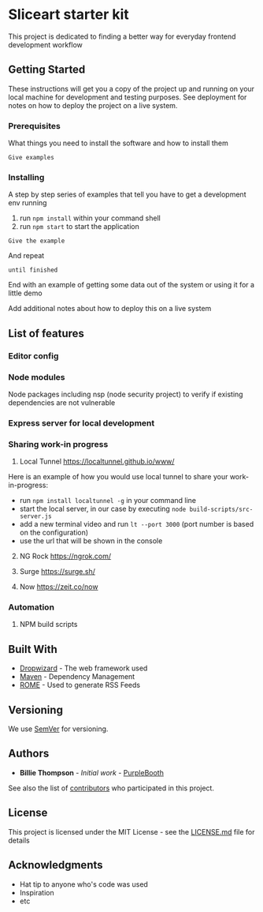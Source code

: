 # Sliceart starter kit

This project is dedicated to finding a better way for everyday frontend development workflow

## Getting Started

These instructions will get you a copy of the project up and running on your local machine for development and testing purposes. See deployment for notes on how to deploy the project on a live system.

### Prerequisites

What things you need to install the software and how to install them

```
Give examples
```

### Installing

A step by step series of examples that tell you have to get a development env running

1. run ```npm install``` within your command shell
2. run ```npm start``` to start the application

```
Give the example
```

And repeat

```
until finished
```

End with an example of getting some data out of the system or using it for a little demo


Add additional notes about how to deploy this on a live system

## List of features

### Editor config

### Node modules

Node packages including nsp (node security project) to verify if existing dependencies are not vulnerable

### Express server for local development

### Sharing work-in progress

1. Local Tunnel https://localtunnel.github.io/www/

Here is an example of how you would use local tunnel to share your work-in-progress:

* run ```npm install localtunnel -g``` in your command line
* start the local server, in our case by executing ``` node build-scripts/src-server.js ```
* add a new terminal video and run ``` lt --port 3000 ``` (port number is based on the configuration)
* use the url that will be shown in the console

2. NG Rock https://ngrok.com/

3. Surge https://surge.sh/

4. Now https://zeit.co/now

### Automation

1. NPM build scripts

## Built With

* [Dropwizard](http://www.dropwizard.io/1.0.2/docs/) - The web framework used
* [Maven](https://maven.apache.org/) - Dependency Management
* [ROME](https://rometools.github.io/rome/) - Used to generate RSS Feeds

## Versioning

We use [SemVer](http://semver.org/) for versioning.

## Authors

* **Billie Thompson** - *Initial work* - [PurpleBooth](https://github.com/PurpleBooth)

See also the list of [contributors](https://github.com/your/project/contributors) who participated in this project.

## License

This project is licensed under the MIT License - see the [LICENSE.md](LICENSE.md) file for details

## Acknowledgments

* Hat tip to anyone who's code was used
* Inspiration
* etc
